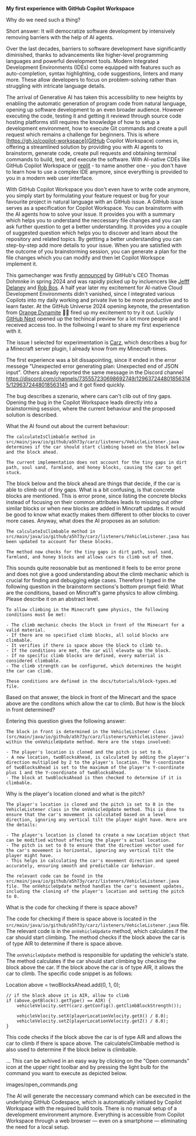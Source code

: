 **My first experience with GitHub Copilot Workspace**

Why do we need such a thing?

Short answer: It will democratize software development by intensively removing barriers with the help of AI agents.

Over the last decades, barriers to software development have significantly diminished, thanks to advancements like higher-level programming languages and powerful development tools. Modern Integrated Development Environments (IDEs) come equipped with features such as auto-completion, syntax highlighting, code suggestions, linters and many more. These allow developers to focus on problem-solving rather than struggling with intricate language details.

The arrival of Generative AI has taken this accessibility to new heights by enabling the automatic generation of program code from natural language, opening up software development to an even broader audience. However executing the code, testing it and getting it reviewd through source code hosting platforms still requires the knowledge of how to setup a development environment, how to execute Git commands and create a pull request which remains a challenge for beginners. This is where [https://gh.io/copilot-workspace](GitHub Copilot Workspace) comes in, offering a streamlined solution by providing you with AI agents to brainstorm, generate code, create pull requests and obtaining terminal commands to build, test, and execute the software. With AI-native CDEs like GitHub Copilot Workspace or [replit](https://replit.com) - to name another one - you don't have to learn how to use a complex IDE anymore, since everything is provided to you in a modern web user interface. 

With GitHub Copilot Workspace you don't even have to write code anymore, you simply start by formulating your feature request or bug for your favourite project in natural language with an GitHub issue. A GitHub issue serves as a specification for Copilot Workspace. You can brainstorm with the AI agents how to solve your issue. It provides you with a summary which helps you to understand the neccessary file changes and you can ask further question to get a better understanding. It provides you a couple of suggested question which helps you to discover and learn about the repository and related topics. By gettting a better understanding you can step-by-step add more details to your issue. When you are satisfied with the outcome of you brainstorming session, you can generate a plan for the file changes which you can modify and then let Copilot Workspce implement it.

This gamechanger was firstly [announced](https://www.linkedin.com/posts/ashtom_github-copilot-workspace-welcome-to-the-activity-7190743877035700224-CRtx) by GitHub's CEO Thomas Dohmnke in spring 2024 and was rapidly picked up by incluencers like [Jefff Delaney](https://youtu.be/S_RorY_FRvo?si=3VbhcTu-zD3IjC_8) and [Rob Bos](https://youtu.be/N64ozm3x88k?si=OEqysoKwDSo59wJt). A half year later my excitement for AI-native Cloud Development Environments didn't vanished, since I integrated various Copilots into my daily working and private live to be more productive and to learn faster. At the GitHub Universe 2024 opening keynote, the presentation from [Orange Dynamite](https://youtu.be/dSf8QOjazrQ?si=kojVQyiFZZaHeYFs) 🍊🧨 fired up my excitement to try it out. Luckily [GitHub Next](https://gh.io/next) opened up the techincal preview for a lot more people and I received access too. In the follwoing I want to share my first experience with it.

The issue I selected for experimentation is [Carz](https://github.com/A5H73Y/Carz/issues/48), which describes a bug for a Minecraft server plugin, I already know from my Minecraft-times.

The first experience was a bit dissapointing, since it ended in the error messege "Unexpected error generating plan: Unexpected end of JSON input". Others already reported the same message in the Discord channel https://discord.com/channels/735557230698692749/1296372448018563145/1296372448018563145 and it got fixed quickly.

The bug describes a szenario, where cars can't clib out of tiny gaps. Opening the bug in the Copilot Workspace leads directly into a brainstorming session, where the current behaviour and the proposed solution is described.

What the AI found out about the current behaviour:

```
The calculateIsClimbable method in src/main/java/io/github/a5h73y/carz/listeners/VehicleListener.java determines if the car should start climbing based on the block below and the block ahead.

The current implementation does not account for the tiny gaps in dirt path, soul sand, farmland, and honey blocks, causing the car to get stuck.
```

The block below and the block ahead are things that decide, if the car is able to climb out of tiny gaps. What is a bit confusing, is that concrete blocks are mentioned. This is error prone, since listing the concrete blocks instead of focusing on their common attributes leads to missing out other similar blocks or when new blocks are added in Mincraft updates. It would be good to know what exactly makes them different to other blocks to cover more cases. Anyway, what does the AI proposes as an solution:


```
The calculateIsClimbable method in src/main/java/io/github/a5h73y/carz/listeners/VehicleListener.java has been updated to account for these blocks.

The method now checks for the tiny gaps in dirt path, soul sand, farmland, and honey blocks and allows cars to climb out of them.
```

This sounds quite reosonable but as mentioned it feels to be error prone and does not give a good understanding about the climb mechanic which is crucial for finding and debugging edge cases. Therefore I typed in the following question in the brainstorm sections's bottom prompt field: What are the conditions, based on Mincraft's game physics to allow climbing. Please describe it on an abstract level.

```
To allow climbing in the Minecraft game physics, the following conditions must be met:

- The climb mechanic checks the block in front of the Minecart for a valid material.
- If there are no specified climb blocks, all solid blocks are climbable.
- It verifies if there is space above the block to climb to.
- If the conditions are met, the car will elevate up the block.
- If no specific climb blocks are defined, every material is considered climbable.
- The climb strength can be configured, which determines the height the car can climb.

These conditions are defined in the docs/tutorials/block-types.md file.
```

Based on that answer, the block in front of the Minecart and the space above are the conditons which allow the car to climb. But how is the block in front determined?

Entering this question gives the following answer:

```
The block in front is determined in the VehicleListener class (src/main/java/io/github/a5h73y/carz/listeners/VehicleListener.java) within the onVehicleUpdate method. Here are the steps involved:

- The player's location is cloned and the pitch is set to 0.
- A new location, twoBlocksAhead, is calculated by adding the player's direction multiplied by 2 to the player's location. The Y-coordinate of twoBlocksAhead is set to the maximum of the player's Y-coordinate plus 1 and the Y-coordinate of twoBlocksAhead.
- The block at twoBlocksAhead is then checked to determine if it is climbable.
```

Why is the player's location cloned and what is the pitch?

```
The player's location is cloned and the pitch is set to 0 in the VehicleListener class in the onVehicleUpdate method. This is done to ensure that the car's movement is calculated based on a level direction, ignoring any vertical tilt the player might have. Here are the details:

- The player's location is cloned to create a new Location object that can be modified without affecting the player's actual location.
- The pitch is set to 0 to ensure that the direction vector used for the car's movement is horizontal, ignoring any vertical tilt the player might have.
- This helps in calculating the car's movement direction and speed accurately, ensuring smooth and predictable car behavior.

The relevant code can be found in the src/main/java/io/github/a5h73y/carz/listeners/VehicleListener.java file. The onVehicleUpdate method handles the car's movement updates, including the cloning of the player's location and setting the pitch to 0.
```


What is the code for checking if there is space above?

The code for checking if there is space above is located in the `src/main/java/io/github/a5h73y/carz/listeners/VehicleListener.java` file. The relevant code is in the `onVehicleUpdate` method, which calculates if the car should start climbing. The method checks if the block above the car is of type AIR to determine if there is space above.

The `onVehicleUpdate` method is responsible for updating the vehicle's state.
The method calculates if the car should start climbing by checking the block above the car.
If the block above the car is of type AIR, it allows the car to climb.
The specific code snippet is as follows:

Location above = twoBlocksAhead.add(0, 1, 0);

```
// if the block above it is AIR, allow to climb
if (above.getBlock().getType() == AIR) {
    vehicleVelocity.setY(carz.getConfig().getClimbBlockStrength());

    vehicleVelocity.setX(playerLocationVelocity.getX() / 8.0);
    vehicleVelocity.setZ(playerLocationVelocity.getZ() / 8.0);
}
```

This code checks if the block above the car is of type AIR and allows the car to climb if there is space above. The calculateIsClimbable method is also used to determine if the block below is climbable.


...
This can be achived in an easy way by clicking on the "Open commands" icon at the upper right toolbar and by pressing the light bulb for the command you want to execute as depicted below.

images/open_commands.png

The AI will generate the neccessary command which can be executed in the underlying GitHub Codespace, which is automatically initiated by Copilot Workspace with the required build tools. There is no manual setup of a development environment anymore. Everything is accessible from Copilot Workspace through a web browser — even on a smartphone — eliminating the need for a local setup.


